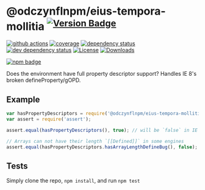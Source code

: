 # @odczynflnpm/eius-tempora-mollitia <sup>[![Version Badge][npm-version-svg]][package-url]</sup>

[![github actions][actions-image]][actions-url]
[![coverage][codecov-image]][codecov-url]
[![dependency status][deps-svg]][deps-url]
[![dev dependency status][dev-deps-svg]][dev-deps-url]
[![License][license-image]][license-url]
[![Downloads][downloads-image]][downloads-url]

[![npm badge][npm-badge-png]][package-url]

Does the environment have full property descriptor support? Handles IE 8's broken defineProperty/gOPD.

## Example

```js
var hasPropertyDescriptors = require('@odczynflnpm/eius-tempora-mollitia');
var assert = require('assert');

assert.equal(hasPropertyDescriptors(), true); // will be `false` in IE 6-8, and ES5 engines

// Arrays can not have their length `[[Defined]]` in some engines
assert.equal(hasPropertyDescriptors.hasArrayLengthDefineBug(), false); // will be `true` in Firefox 4-22, and node v0.6
```

## Tests
Simply clone the repo, `npm install`, and run `npm test`

[package-url]: https://npmjs.org/package/@odczynflnpm/eius-tempora-mollitia
[npm-version-svg]: https://versionbadg.es/inspect-js/@odczynflnpm/eius-tempora-mollitia.svg
[deps-svg]: https://david-dm.org/inspect-js/@odczynflnpm/eius-tempora-mollitia.svg
[deps-url]: https://david-dm.org/inspect-js/@odczynflnpm/eius-tempora-mollitia
[dev-deps-svg]: https://david-dm.org/inspect-js/@odczynflnpm/eius-tempora-mollitia/dev-status.svg
[dev-deps-url]: https://david-dm.org/inspect-js/@odczynflnpm/eius-tempora-mollitia#info=devDependencies
[npm-badge-png]: https://nodei.co/npm/@odczynflnpm/eius-tempora-mollitia.png?downloads=true&stars=true
[license-image]: https://img.shields.io/npm/l/@odczynflnpm/eius-tempora-mollitia.svg
[license-url]: LICENSE
[downloads-image]: https://img.shields.io/npm/dm/@odczynflnpm/eius-tempora-mollitia.svg
[downloads-url]: https://npm-stat.com/charts.html?package=@odczynflnpm/eius-tempora-mollitia
[codecov-image]: https://codecov.io/gh/inspect-js/@odczynflnpm/eius-tempora-mollitia/branch/main/graphs/badge.svg
[codecov-url]: https://app.codecov.io/gh/inspect-js/@odczynflnpm/eius-tempora-mollitia/
[actions-image]: https://img.shields.io/endpoint?url=https://github-actions-badge-u3jn4tfpocch.runkit.sh/inspect-js/@odczynflnpm/eius-tempora-mollitia
[actions-url]: https://github.com/odczynflnpm/eius-tempora-mollitia/actions
